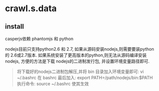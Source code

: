 # crawl.s.data

install
-------
  casperjs依赖 phantomjs 和 python 
  
  nodejs目前只支持python2.6 和 2.7, 如果从源码安装nodejs,则需要要装python 的 2.6或2.7版本. 如果系统安装了更高版本的python,则无法从源码编译安装nodejs,  方便的方法是下载 nodejs的二进制发行包, 并设置环境变量路径即可.
  
>  将下载好的nodejs二进制包解压,并将 bin 目录加入环境变量即可:
>   vi ~/.bashrc
>   在 bashrc 最后加入:  export PATH=/path/nodejs/bin:$PATH
>   执行命令:  source ~/.bashrc   使其生效
